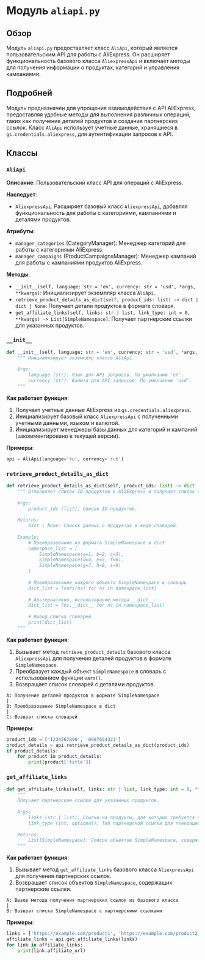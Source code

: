 # Модуль `aliapi.py`

## Обзор

Модуль `aliapi.py` предоставляет класс `AliApi`, который является пользовательским API для работы с AliExpress. Он расширяет функциональность базового класса `AliexpressApi` и включает методы для получения информации о продуктах, категорий и управления кампаниями.

## Подробней

Модуль предназначен для упрощения взаимодействия с API AliExpress, предоставляя удобные методы для выполнения различных операций, таких как получение деталей продуктов и создание партнерских ссылок. Класс `AliApi` использует учетные данные, хранящиеся в `gs.credentials.aliexpress`, для аутентификации запросов к API.

## Классы

### `AliApi`

**Описание**: Пользовательский класс API для операций с AliExpress.

**Наследует**:

- `AliexpressApi`: Расширяет базовый класс `AliexpressApi`, добавляя функциональность для работы с категориями, кампаниями и деталями продуктов.

**Атрибуты**:

- `manager_categories` (CategoryManager): Менеджер категорий для работы с категориями AliExpress.
- `manager_campaigns` (ProductCampaignsManager): Менеджер кампаний для работы с кампаниями продуктов AliExpress.

**Методы**:

- `__init__(self, language: str = 'en', currency: str = 'usd', *args, **kwargs)`: Инициализирует экземпляр класса `AliApi`.
- `retrieve_product_details_as_dict(self, product_ids: list) -> dict | dict | None`: Получает детали продуктов в формате словаря.
- `get_affiliate_links(self, links: str | list, link_type: int = 0, **kwargs) -> List[SimpleNamespace]`: Получает партнерские ссылки для указанных продуктов.

### `__init__`

```python
def __init__(self, language: str = 'en', currency: str = 'usd', *args, **kwargs):
    """ Инициализирует экземпляр класса AliApi.
    
    Args:
        language (str): Язык для API запросов. По умолчанию 'en'.
        currency (str): Валюта для API запросов. По умолчанию 'usd'.
    """
```

**Как работает функция**:

1.  Получает учетные данные AliExpress из `gs.credentials.aliexpress`.
2.  Инициализирует базовый класс `AliexpressApi` с полученными учетными данными, языком и валютой.
3.  Инициализирует менеджеры базы данных для категорий и кампаний (закомментировано в текущей версии).

**Примеры**:

```python
api = AliApi(language='ru', currency='rub')
```

### `retrieve_product_details_as_dict`

```python
def retrieve_product_details_as_dict(self, product_ids: list) -> dict | dict | None:
    """ Отправляет список ID продуктов в AliExpress и получает список объектов SimpleNamespace с описаниями продуктов.
    
    Args:
        product_ids (list): Список ID продуктов.
    
    Returns:
        dict | None: Список данных о продуктах в виде словарей.
    
    Example:
        # Преобразование из формата SimpleNamespace в dict
        namespace_list = [
            SimpleNamespace(a=1, b=2, c=3),
            SimpleNamespace(d=4, e=5, f=6),
            SimpleNamespace(g=7, h=8, i=9)
        ]
        
        # Преобразование каждого объекта SimpleNamespace в словарь
        dict_list = [vars(ns) for ns in namespace_list]
        
        # Альтернативно, использование метода __dict__:
        dict_list = [ns.__dict__ for ns in namespace_list]
        
        # Вывод списка словарей
        print(dict_list)
    """
```

**Как работает функция**:

1.  Вызывает метод `retrieve_product_details` базового класса `AliexpressApi` для получения деталей продуктов в формате `SimpleNamespace`.
2.  Преобразует каждый объект `SimpleNamespace` в словарь с использованием функции `vars()`.
3.  Возвращает список словарей с деталями продуктов.

```
A: Получение деталей продуктов в формате SimpleNamespace
|
B: Преобразование SimpleNamespace в dict
|
C: Возврат списка словарей
```

**Примеры**:

```python
product_ids = ['1234567890', '0987654321']
product_details = api.retrieve_product_details_as_dict(product_ids)
if product_details:
    for product in product_details:
        print(product['title'])
```

### `get_affiliate_links`

```python
def get_affiliate_links(self, links: str | list, link_type: int = 0, **kwargs) -> List[SimpleNamespace]:
    """ 
    Получает партнерские ссылки для указанных продуктов.
    
    Args:
        links (str | list): Ссылки на продукты, для которых требуется получить партнерские ссылки.
        link_type (int, optional): Тип партнерской ссылки для генерации. По умолчанию 0.
    
    Returns:
        List[SimpleNamespace]: Список объектов SimpleNamespace, содержащих партнерские ссылки.
    """
```

**Как работает функция**:

1.  Вызывает метод `get_affiliate_links` базового класса `AliexpressApi` для получения партнерских ссылок.
2.  Возвращает список объектов `SimpleNamespace`, содержащих партнерские ссылки.

```
A: Вызов метода получения партнерских ссылок из базового класса
|
B: Возврат списка SimpleNamespace с партнерскими ссылками
```

**Примеры**:

```python
links = ['https://example.com/product1', 'https://example.com/product2']
affiliate_links = api.get_affiliate_links(links)
for link in affiliate_links:
    print(link.affiliate_url)